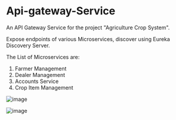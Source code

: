 # Api-gateway-Service

An API Gateway Service for the project "Agriculture Crop System".

Expose endpoints of various Microservices, discover using Eureka Discovery Server.

The List of Microservices are:
  1. Farmer Management
  2. Dealer Management
  3. Accounts Service
  4. Crop Item Management

![image](https://user-images.githubusercontent.com/68285354/172124103-bab5a196-4b1c-4943-895d-c808797fbbf3.png)


![image](https://user-images.githubusercontent.com/68285354/172123072-d75af925-d9d9-4751-9cc3-83bcd2e067f0.png)
